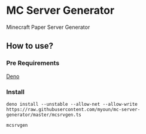 # MC Server Generator
Minecraft Paper Server Generator

## How to use?

### Pre Requirements
[Deno](https://deno.land/)

### Install
```
deno install --unstable --allow-net --allow-write https://raw.githubusercontent.com/myoun/mc-server-generator/master/mcsrvgen.ts
```

```
mcsrvgen
```